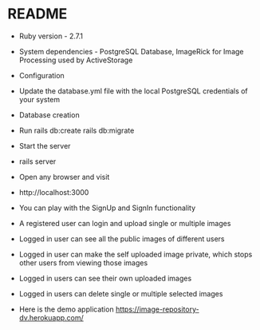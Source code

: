 # README

* Ruby version - 2.7.1

* System dependencies - PostgreSQL Database, ImageRick for Image Processing used by ActiveStorage

* Configuration
- Update the database.yml file with the local PostgreSQL credentials of your system

* Database creation
- Run 
	rails db:create
	rails db:migrate

* Start the server
- rails server

* Open any browser and visit
- http://localhost:3000

* You can play with the SignUp and SignIn functionality
* A registered user can login and upload single or multiple images
* Logged in user can see all the public images of different users
* Logged in user can make the self uploaded image private, which stops other users from viewing those images
* Logged in users can see their own uploaded images
* Logged in users can delete single or multiple selected images

* Here is the demo application
https://image-repository-dv.herokuapp.com/